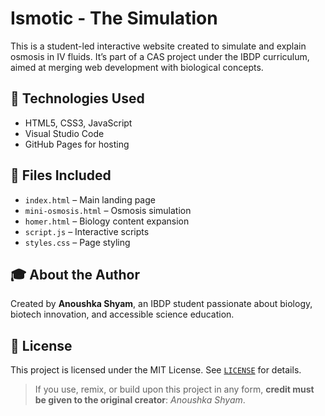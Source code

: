 # Ismotic - The Simulation

This is a student-led interactive website created to simulate and explain osmosis in IV fluids. It’s part of a CAS project under the IBDP curriculum, aimed at merging web development with biological concepts.

## 🔬 Technologies Used
- HTML5, CSS3, JavaScript
- Visual Studio Code
- GitHub Pages for hosting

## 📁 Files Included
- `index.html` – Main landing page
- `mini-osmosis.html` – Osmosis simulation
- `homer.html` – Biology content expansion
- `script.js` – Interactive scripts
- `styles.css` – Page styling

## 🎓 About the Author
Created by **Anoushka Shyam**, an IBDP student passionate about biology, biotech innovation, and accessible science education.

## 🔐 License
This project is licensed under the MIT License. See [`LICENSE`](LICENSE) for details.

> If you use, remix, or build upon this project in any form, **credit must be given to the original creator**: _Anoushka Shyam_.
